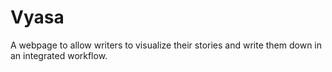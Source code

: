 Vyasa
=====

A webpage to allow writers to visualize their stories and write them down in an integrated workflow.
